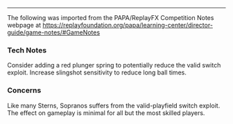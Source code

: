 ***
The following was imported from the PAPA/ReplayFX Competition Notes webpage at https://replayfoundation.org/papa/learning-center/director-guide/game-notes/#GameNotes

### Tech Notes
            
Consider adding a red plunger spring to potentially reduce the valid switch exploit. Increase slingshot sensitivity to reduce long ball times.

### Concerns
            
Like many Sterns, Sopranos suffers from the valid-playfield switch exploit. The effect on gameplay is minimal for all but the most skilled players.